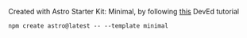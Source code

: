 Created with Astro Starter Kit: Minimal, by following [this](https://www.youtube.com/watch?v=NniT0vKyn-E) DevEd tutorial

```
npm create astro@latest -- --template minimal
```
